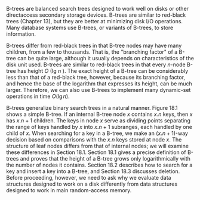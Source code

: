 B-trees are balanced search trees designed to work well on disks or other directaccess secondary storage devices. B-trees are similar to red-black trees (Chapter 13), but they are better at minimizing disk I/O operations. Many database systems use B-trees, or variants of B-trees, to store information.

B-trees differ from red-black trees in that B-tree nodes may have many children, from a few to thousands. That is, the "branching factor" of a B-tree can be quite large, although it usually depends on characteristics of the disk unit used. B-trees are similar to red-black trees in that every $n$-node B-tree has height $O$ (Ig $n$ ). The exact height of a B-tree can be considerably less than that of a red-black tree, however, because its branching factor, and hence the base of the logarithm that expresses its height, can be much larger. Therefore, we can also use $\mathrm{B}$-trees to implement many dynamic-set operations in time $O(\lg n)$.

B-trees generalize binary search trees in a natural manner. Figure 18.1 shows a simple B-tree. If an internal B-tree node $x$ contains $x . n$ keys, then $x$ has $x . n+1$ children. The keys in node $x$ serve as dividing points separating the range of keys handled by $x$ into $x . n+1$ subranges, each handled by one child of $x$. When searching for a key in a B-tree, we make an $(x . n+1)$-way decision based on comparisons with the $x . n$ keys stored at node $x$. The structure of leaf nodes differs from that of internal nodes; we will examine these differences in Section 18.1.
Section 18.1 gives a precise definition of B-trees and proves that the height of a B-tree grows only logarithmically with the number of nodes it contains. Section 18.2 describes how to search for a key and insert a key into a B-tree, and Section 18.3 discusses deletion. Before proceeding, however, we need to ask why we evaluate data structures designed to work on a disk differently from data structures designed to work in main random-access memory.